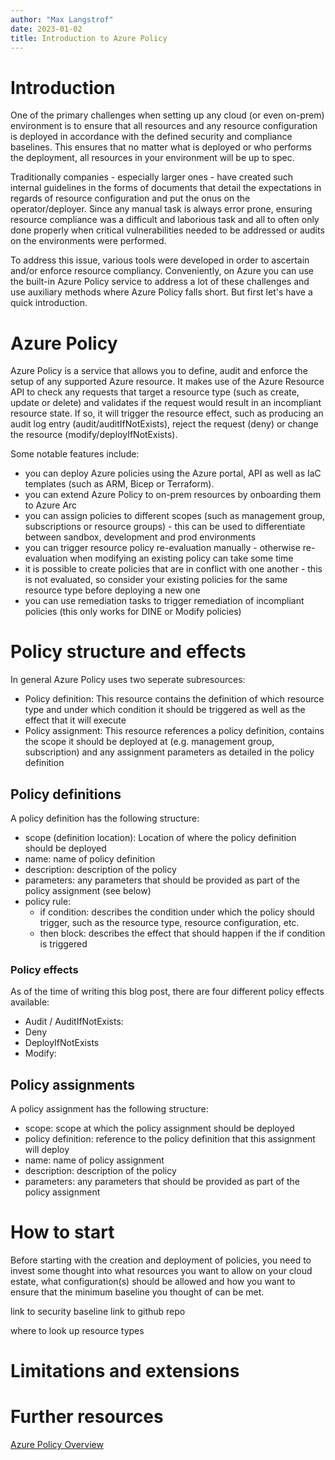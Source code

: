 ```yaml
---
author: "Max Langstrof"
date: 2023-01-02
title: Introduction to Azure Policy
---
```


# Introduction

One of the primary challenges when setting up any cloud (or even on-prem) environment is to ensure that all resources and any resource configuration is deployed in accordance with the defined security and compliance baselines. This ensures that no matter what is deployed or who performs the deployment, all resources in your environment will be up to spec.

Traditionally companies - especially larger ones - have created such internal guidelines in the forms of documents that detail the expectations in regards of resource configuration and put the onus on the operator/deployer. Since any manual task is always error prone, ensuring resource compliance was a difficult and laborious task and all to often only done properly when critical vulnerabilities needed to be addressed or audits on the environments were performed.

To address this issue, various tools were developed in order to ascertain and/or enforce resource compliancy. Conveniently, on Azure you can use the built-in Azure Policy service to address a lot of these challenges and use auxiliary methods where Azure Policy falls short. But first let's have a quick introduction.

# Azure Policy

Azure Policy is a service that allows you to define, audit and enforce the setup of any supported Azure resource. It makes use of the Azure Resource API to check any requests that target a resource type (such as create, update or delete) and validates if the request would result in an incompliant resource state. If so, it will trigger the resource effect, such as producing an audit log entry (audit/auditIfNotExists), reject the request (deny) or change the resource (modify/deployIfNotExists). 

Some notable features include:
- you can deploy Azure policies using the Azure portal, API as well as IaC templates (such as ARM, Bicep or Terraform). 
- you can extend Azure Policy to on-prem resources by onboarding them to Azure Arc
- you can assign policies to different scopes (such as management group, subscriptions or resource groups) - this can be used to differentiate between sandbox, development and prod environments
- you can trigger resource policy re-evaluation manually - otherwise re-evaluation when modifying an existing policy can take some time
- it is possible to create policies that are in conflict with one another - this is not evaluated, so consider your existing policies for the same resource type before deploying a new one
- you can use remediation tasks to trigger remediation of incompliant policies (this only works for DINE or Modify policies)

# Policy structure and effects
In general Azure Policy uses two seperate subresources:
- Policy definition: This resource contains the definition of which resource type and under which condition it should be triggered as well as the effect that it will execute
- Policy assignment: This resource references a policy definition, contains the scope it should be deployed at (e.g. management group, subscription) and any assignment parameters as detailed in the policy definition

## Policy definitions
A policy definition has the following structure:
- scope (definition location): Location of where the policy definition should be deployed 
- name: name of policy definition
- description: description of the policy
- parameters: any parameters that should be provided as part of the policy assignment (see below)
- policy rule: 
  - if condition: describes the condition under which the policy should trigger, such as the resource type, resource configuration, etc.
  - then block: describes the effect that should happen if the if condition is triggered
  
### Policy effects
As of the time of writing this blog post, there are four different policy effects available:
- Audit / AuditIfNotExists:
- Deny
- DeployIfNotExists
- Modify:

## Policy assignments
A policy assignment has the following structure:
- scope: scope at which the policy assignment should be deployed 
- policy definition: reference to the policy definition that this assignment will deploy
- name: name of policy assignment
- description: description of the policy
- parameters: any parameters that should be provided as part of the policy assignment

# How to start
Before starting with the creation and deployment of policies, you need to invest some thought into what resources you want to allow on your cloud estate, what configuration(s) should be allowed and how you want to ensure that the minimum baseline you thought of can be met.

link to security baseline
link to github repo

where to look up resource types

# Limitations and extensions

# Further resources
[Azure Policy Overview](https://learn.microsoft.com/en-us/azure/governance/policy/overview)
